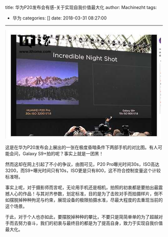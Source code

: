 title: 华为P20发布会有感-关于实现自我价值最大化
author: Machinezht
tags:
  - 华为
categories: []
date: 2018-03-31 08:27:00
---
![p20pro与三星S9+对比图](\assets\blog_img\180331-1.jpg)

这是在华为P20发布会上展出的一张在极度昏暗条件下两部手机的对比图。有人可能会问，Galaxy S9+拍的呢？事实上就是一团黑！

然而这却在网上引起了不小的争议，由图可见，P20 Pro曝光时间30s，ISO高达3200，而S9+曝光时间只有10s，ISO更是只有800，这不符合控制变量这个计较标准呀。

事实上呢，对于摄影师而言呢，无论用手机还是相机，拍照的初衷都是要拍出最震撼人心的作品！与其对齐参数，划定标准，目的是为了击败对手而拍摄样片，倒不如摆脱掉种种拘泥与约束，展现设备的极限拍摄水准，尽最大程度的去重现当前的这个场景。

于此，对于个人也亦如此，要摆脱掉种种的攀比，不要只是简简单单的为了超越对手而去努力奋斗，我们的初衷与最终目的都是为了提高自身，致力于实现自我价值最大化。